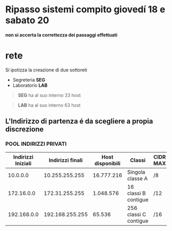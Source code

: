 
# Ripasso sistemi compito giovedí 18 e sabato 20
#### non si accerta la correttezza dei passaggi effettuati

# rete
Si ipotizza la creazione di due sottoreti
- Segreteria **SEG** 
- Laboratorio **LAB**

>**SEG** ha al suo interno 33 host

>**LAB** ha al suo interno 63 host

## L'Indirizzo di partenza é da scegliere a propia discrezione
###  POOL INDIRIZZI PRIVATI

Indirizzi Iniziali | Indirizzi finali | Host disponibili | Classi | CIDR MAX
--- | --- | --- | --- | --- |
10.0.0.0 | 10.255.255.255 | 16.777.216 | Singola classe A |              /8  
172.16.0.0 | 172.31.255.255 | 1.048.576 | 16 classi B contigue | /12  
192.168.0.0 | 192.168.255.255 | 65.536 | 256 classi C contigue  | /16

